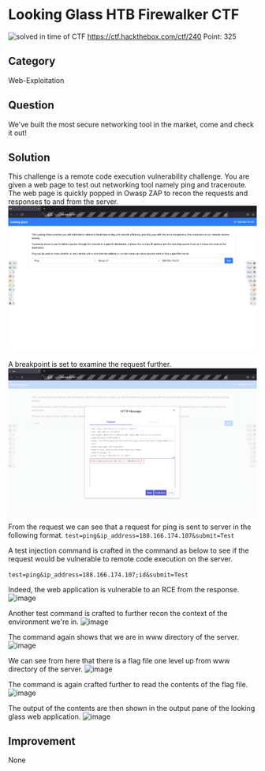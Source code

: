 # Looking Glass HTB Firewalker CTF

![solved in time of CTF](https://img.shields.io/badge/solved-in%20time%20of%20CTF-brightgreen.svg) 
https://ctf.hackthebox.com/ctf/240
Point: 325

## Category

Web-Exploitation

## Question

We've built the most secure networking tool in the market, come and check it out!


## Solution
This challenge is a remote code execution vulnerability challenge. You are given a web page to test out networking tool namely ping and traceroute.
The web page is quickly popped in Owasp ZAP to recon the requests and responses to and from the server.
![image](./lookingGlass/1.png)

A breakpoint is set to examine the request further.
![image](./lookingGlass/2.png)

From the request we can see that a request for ping is sent to server in the following format.
```test=ping&ip_address=188.166.174.107&submit=Test```

A test injection command is crafted in the command as below to see if the request would be vulnerable to remote code execution on the server.

```test=ping&ip_address=188.166.174.107;id&submit=Test```

Indeed, the web application is vulnerable to an RCE from the response.
![image](./lookingGlass/3.png)

Another test command is crafted to further recon the context of the environment we're in.
![image](./lookingGlass/4.png)

The command again shows that we are in www directory of the server.
![image](./lookingGlass/5.png)

We can see from here that there is a flag file one level up from www directory of the server.
![image](./lookingGlass/6.png)

The command is again crafted further to read the contents of the flag file.
![image](./lookingGlass/7.png)

The output of the contents are then shown in the output pane of the looking glass web application.
![image](./lookingGlass/8.png)

## Improvement

None